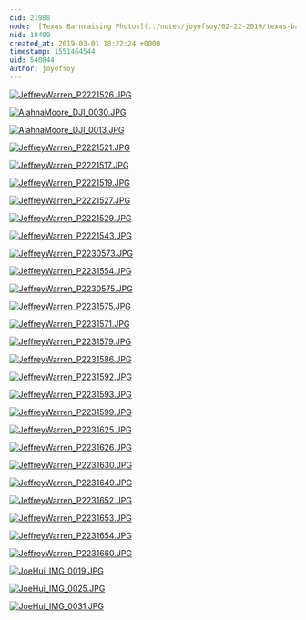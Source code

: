 ```yaml
---
cid: 21988
node: ![Texas Barnraising Photos](../notes/joyofsoy/02-22-2019/texas-barnraising-photos)
nid: 18409
created_at: 2019-03-01 18:22:24 +0000
timestamp: 1551464544
uid: 540844
author: joyofsoy
---
```


[![JeffreyWarren_P2221526.JPG](/i/29591)](/i/29591)

 
[![AlahnaMoore_DJI_0030.JPG](/i/29592)](/i/29592)


[![AlahnaMoore_DJI_0013.JPG](/i/29593)](/i/29593)


[![JeffreyWarren_P2221521.JPG](/i/29594)](/i/29594)


[![JeffreyWarren_P2221517.JPG](/i/29596)](/i/29596)


[![JeffreyWarren_P2221519.JPG](/i/29595)](/i/29595)


[![JeffreyWarren_P2221527.JPG](/i/29597)](/i/29597)


[![JeffreyWarren_P2221529.JPG](/i/29598)](/i/29598)


[![JeffreyWarren_P2221543.JPG](/i/29599)](/i/29599)


[![JeffreyWarren_P2230573.JPG](/i/29600)](/i/29600)


[![JeffreyWarren_P2231554.JPG](/i/29601)](/i/29601)


[![JeffreyWarren_P2230575.JPG](/i/29602)](/i/29602)


[![JeffreyWarren_P2231575.JPG](/i/29603)](/i/29603)


[![JeffreyWarren_P2231571.JPG](/i/29604)](/i/29604)


[![JeffreyWarren_P2231579.JPG](/i/29605)](/i/29605)


[![JeffreyWarren_P2231586.JPG](/i/29606)](/i/29606)


[![JeffreyWarren_P2231592.JPG](/i/29607)](/i/29607)


[![JeffreyWarren_P2231593.JPG](/i/29608)](/i/29608)


[![JeffreyWarren_P2231599.JPG](/i/29609)](/i/29609)


[![JeffreyWarren_P2231625.JPG](/i/29610)](/i/29610)


[![JeffreyWarren_P2231626.JPG](/i/29611)](/i/29611)


[![JeffreyWarren_P2231630.JPG](/i/29612)](/i/29612)


[![JeffreyWarren_P2231649.JPG](/i/29613)](/i/29613)


[![JeffreyWarren_P2231652.JPG](/i/29614)](/i/29614)


[![JeffreyWarren_P2231653.JPG](/i/29615)](/i/29615)


[![JeffreyWarren_P2231654.JPG](/i/29616)](/i/29616)


[![JeffreyWarren_P2231660.JPG](/i/29617)](/i/29617)


[![JoeHui_IMG_0019.JPG](/i/29618)](/i/29618)


[![JoeHui_IMG_0025.JPG](/i/29619)](/i/29619)


[![JoeHui_IMG_0031.JPG](/i/29620)](/i/29620)

